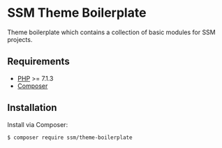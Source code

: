 # SSM Theme Boilerplate

Theme boilerplate which contains a collection of basic modules for SSM projects.

## Requirements

- [PHP](https://secure.php.net/manual/en/install.php) >= 7.1.3
- [Composer](https://getcomposer.org/download/)

## Installation

Install via Composer:

```bash
$ composer require ssm/theme-boilerplate
```